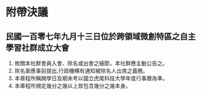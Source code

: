 # 附帶決議

##  民國一百零七年九月十三日位於跨領域微創特區之自主學習社群成立大會

1. 攸關本社群會員入會、除名或出會之細節，本社群應主動公告之。
2. 除名案應事前提出,行政機構有通知被除名人出席之義務。
3. 本章程所稱開學日及期末考以國立虎尾科技大學年度行事曆為準。
4. 本章程所規定幾分之幾以上皆包含幾分之幾本身。